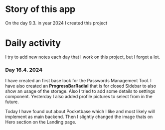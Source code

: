 # Story of this app
On the day 9.3. in year 2024 I created this project 

# Daily activity
I try to add new notes each day that I work on this project, but I forgot a lot.

### Day 16.4. 2024
I have created an first base look for the Passwords Management Tool. I have also created an **ProgressBarRadial** that is for closed Sidebar to also show an usage of the storage. Also I tried to add some details to settings component. Yesterday I also added profile pictures to select from in the future.

Today I have found out about Pocketbase which I like and most likely will implement as main backend. Then I slightly changed the image thats on Hero section on the Landing page.